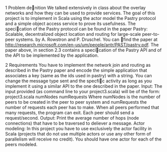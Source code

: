 1 Problem denition
We talked extensively in class about the overlay networks and how they can be used to provide services. The goal of this project is to implement in Scala using the actor model the Pastry protocol and a simple object access service to prove its usefulness.
The specication of the Pastry protocol can be found in the paper Pastry: Scalable, decentralized object location and routing for large-scale peer-to-peer systems. by A. Rowstron and P. Druschel. You can find the paper at http://research.microsoft.com/en-us/um/people/antr/PAST/pastry.pdf.
The paper above, in section 2.3 contains a specication of the Pastry API
and of the API to be implemented by the application.

2 Requirements
You have to implement the network join and routing as described in the Pastry
paper and encode the simple application that associates a key (same as the ids
used in pastry) with a string. You can change the message type sent and the specfic activity as long as you implement it using a similar API to the one described in the paper.
Input: The input provided (as command line to your project3.scala) will be of the form:
project3.scala numNodes numRequests
Where numNodes is the number of peers to be created in the peer to peer system and numRequests the number of requests each peer has to make. When
all peers performed that many requests, the program can exit. Each peer should
send a request/second.
Output: Print the average number of hops (node connections) that have to be traversed to deliever a message.
Actor modeling: In this project you have to use exclusively the actor facility in Scala (projects that do not use multiple actors or use any other form of parallelism will receive no credit). You should have one actor for each of the peers modeled.

